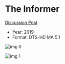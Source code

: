 # The Informer

[Discussion Post](https://www.avsforum.com/threads/bass-eq-for-filtered-movies.2995212/post-59115088)

* Year: 2019
* Format: DTS-HD MA 5.1

![img 0](https://i.imgur.com/0i3bT2j.jpg)

![img 1](https://i.imgur.com/HY2MEnv.png)

